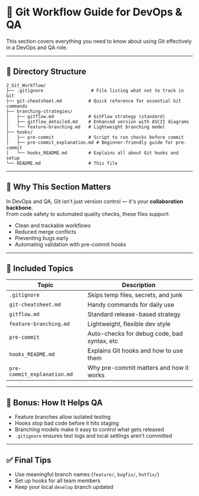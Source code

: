 
# 🔄 Git Workflow Guide for DevOps & QA

This section covers everything you need to know about using Git effectively in a DevOps and QA role.

---

## 📁 Directory Structure

```
2_Git_Workflow/
├── .gitignore                  # File listing what not to track in Git
├── git-cheatsheet.md          # Quick reference for essential Git commands
├── branching-strategies/
│   ├── gitflow.md             # GitFlow strategy (standard)
│   ├── gitflow_detailed.md    # Enhanced version with ASCII diagrams
│   └── feature-branching.md   # Lightweight branching model
├── hooks/
│   ├── pre-commit             # Script to run checks before commit
│   ├── pre-commit_explanation.md # Beginner-friendly guide for pre-commit
│   └── hooks_README.md        # Explains all about Git hooks and setup
└── README.md                  # This file
```

---

## 🚀 Why This Section Matters

In DevOps and QA, Git isn't just version control — it's your **collaboration backbone**.  
From code safety to automated quality checks, these files support:

- Clean and trackable workflows
- Reduced merge conflicts
- Preventing bugs early
- Automating validation with pre-commit hooks

---

## 🧩 Included Topics

| Topic                    | Description                                     |
|--------------------------|-------------------------------------------------|
| `.gitignore`             | Skips temp files, secrets, and junk             |
| `git-cheatsheet.md`      | Handy commands for daily use                    |
| `gitflow.md`             | Standard release-based strategy                 |
| `feature-branching.md`   | Lightweight, flexible dev style                 |
| `pre-commit`             | Auto-checks for debug code, bad syntax, etc     |
| `hooks_README.md`        | Explains Git hooks and how to use them          |
| `pre-commit_explanation.md` | Why pre-commit matters and how it works     |

---

## 🧪 Bonus: How It Helps QA

- Feature branches allow isolated testing
- Hooks stop bad code before it hits staging
- Branching models make it easy to control what gets released
- `.gitignore` ensures test logs and local settings aren’t committed

---

## ✅ Final Tips

- Use meaningful branch names (`feature/`, `bugfix/`, `hotfix/`)
- Set up hooks for all team members
- Keep your local `develop` branch updated


